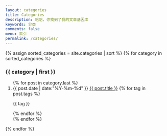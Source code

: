 ```yaml
---
layout: categories
title: Categories
description: 哈哈，你找到了我的文章基因库
keywords: 分类
comments: false
menu: 索引
permalink: /categories/
---
```


<section class="container posts-content">
{% assign sorted_categories = site.categories | sort %}
{% for category in sorted_categories %}
<h3>{{ category | first }}</h3>
<ol class="posts-list" id="{{ category[0] }}">
{% for post in category.last %}
<li class="posts-list-item">
<span class="posts-list-meta">{{ post.date | date:"%Y-%m-%d" }}</span>
<a class="posts-list-name" href="{{ site.url }}{{ post.url }}">{{ post.title }}</a>
{% for tag in post.tags %}
<p>{{ tag }}</p>
{% endfor %}
</li>
{% endfor %}
</ol>
{% endfor %}
</section>
<!-- /section.content -->
